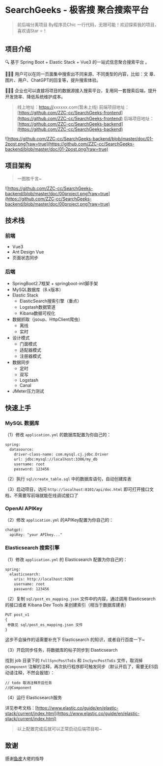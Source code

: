 # SearchGeeks - 极客搜 聚合搜索平台

> 前后端分离项目 By程序员Chic
一行代码，无限可能！欢迎探索我的项目，喜欢请Star ⭐！
>

## 项目介绍

🔍 基于 Spring Boot + Elastic Stack + Vue3 的一站式信息聚合搜索平台 。

👨🏻‍🚀 用户可以在同一页面集中搜索出不同来源、不同类型的内容，比如：文 章、图片、用户、ChatGPT的回复等，提升搜索体验。

👨🏻‍💻 企业也可以直接将项目的数据源接入搜索平台，复用同一套搜索后端，提升开发效率、降低系统维护成本。

> 线上地址：[https://](https://github.com/ZZC-cc/SearchGeeks-frontend)xxxxxx.com(暂未上线)
前端项目地址：[https://github.com/ZZC-cc/SearchGeeks-frontend](https://github.com/ZZC-cc/SearchGeeks-frontend)
后端项目地址：[https://github.com/ZZC-cc/SearchGeeks-backend](https://github.com/ZZC-cc/SearchGeeks-backend)
>

![https://github.com/ZZC-cc/SearchGeeks-backend/blob/master/doc/01-2post.png?raw=true](https://github.com/ZZC-cc/SearchGeeks-backend/blob/master/doc/01-2post.png?raw=true)

## 项目架构

> 一图胜千言~
>

![https://github.com/ZZC-cc/SearchGeeks-backend/blob/master/doc/00project.png?raw=true](https://github.com/ZZC-cc/SearchGeeks-backend/blob/master/doc/00project.png?raw=true)

## 技术栈

### 前端

- Vue3
- Ant Design Vue
- 页面状态同步

### 后端

- SpringBoot2.7框架 + springboot-init脚手架
- MySQL数据库（8.x版本）
- Elastic Stack
    - ElasticSearch搜索引擎（重点）
    - Logstash数据管道
    - Kibana数据可视化
- 数据抓取（jsoup、HttpClient爬虫）
    - 离线
    - 实时
- 设计模式
    - 门面模式
    - 适配器模式
    - 注册器模式
- 数据同步
    - 定时
    - 双写
    - Logstash
    - Canal
- JMeter压力测试

## 快速上手

### MySQL 数据库

（1）修改 `application.yml` 的数据库配置为你自己的：

```
spring:
  datasource:
    driver-class-name: com.mysql.cj.jdbc.Driver
    url: jdbc:mysql://localhost:3306/my_db
    username: root
    password: 123456

```

（2）执行 `sql/create_table.sql` 中的数据库语句，自动创建库表

（3）启动项目，访问 `http://localhost:8101/api/doc.html` 即可打开接口文档，不需要写前端就能在线调试接口了

### OpenAI APIKey

（2）修改 `application.yml` 的APIKey配置为你自己的：

```
chatgpt:
  apiKey: "your APIkey..."

```

### Elasticsearch 搜索引擎

（1）修改 `application.yml` 的 Elasticsearch 配置为你自己的：

```
spring:
  elasticsearch:
    uris: http://localhost:9200
    username: root
    password: 123456
```

（2）复制 `sql/post_es_mapping.json` 文件中的内容，通过调用 Elasticsearch 的接口或者 Kibana Dev Tools 来创建索引（相当于数据库建表）

```
PUT post_v1
{
 参数见 sql/post_es_mapping.json 文件
}
```

这步不会操作的话需要补充下 Elasticsearch 的知识，或者自行百度一下~

（3）开启同步任务，将数据库的帖子同步到 Elasticsearch

找到 job 目录下的 `FullSyncPostToEs` 和 `IncSyncPostToEs` 文件，取消掉 `@Component` 注解的注释，再次执行程序即可触发同步（默认开启了，需要无ES启动请注释，不然会报错）：

```
// todo 取消注释开启任务
//@Component
```

（4）运行 Elasticsearch服务

详见参考文档：[https://www.elastic.co/guide/en/elastic-stack/current/index.html](https://www.elastic.co/guide/en/elastic-stack/current/index.html)

> 以上配置完成后就可以正常启动后端项目啦~
>

## 致谢

感谢[鱼皮](https://github.com/liyupi)大佬的指导